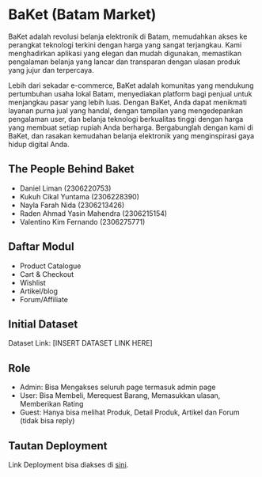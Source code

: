 # BaKet (Batam Market)
BaKet adalah revolusi belanja elektronik di Batam, memudahkan akses ke perangkat teknologi terkini dengan harga yang sangat terjangkau. Kami menghadirkan aplikasi yang elegan dan mudah digunakan, memastikan pengalaman belanja yang lancar dan transparan dengan ulasan produk yang jujur dan terpercaya.

Lebih dari sekadar e-commerce, BaKet adalah komunitas yang mendukung pertumbuhan usaha lokal Batam, menyediakan platform bagi penjual untuk menjangkau pasar yang lebih luas. Dengan BaKet, Anda dapat menikmati layanan purna jual yang handal, dengan tampilan yang mengedepankan pengalaman user, dan belanja teknologi berkualitas tinggi dengan harga yang membuat setiap rupiah Anda berharga. Bergabunglah dengan kami di BaKet, dan rasakan kemudahan belanja elektronik yang menginspirasi gaya hidup digital Anda.

## The People Behind Baket
- Daniel Liman (2306220753)
- Kukuh Cikal Yuntama (2306228390)
- Nayla Farah Nida (2306213426)
- Raden Ahmad Yasin Mahendra (2306215154)
- Valentino Kim Fernando (2306275771)

## Daftar Modul
- Product Catalogue
- Cart & Checkout
- Wishlist
- Artikel/blog
- Forum/Affiliate

## Initial Dataset
Dataset Link: [INSERT DATASET LINK HERE]

## Role
- Admin: Bisa Mengakses seluruh page termasuk admin page
- User: Bisa Membeli, Merequest Barang, Memasukkan ulasan, Memberikan Rating
- Guest: Hanya bisa melihat Produk, Detail Produk, Artikel dan Forum (tidak bisa reply)

## Tautan Deployment
Link Deployment bisa diakses di [sini](baket.vercel.app).

